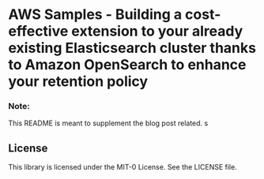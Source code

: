 # AWS Samples - Building a cost-effective extension to your already existing Elasticsearch cluster thanks to Amazon OpenSearch to enhance your retention policy

### Note:
This README is meant to supplement the blog post related.
s
## License

This library is licensed under the MIT-0 License. See the LICENSE file.
